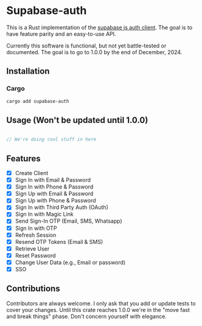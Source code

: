 # Supabase-auth 

This is a Rust implementation of the [supabase js auth client](https://github.com/supabase/gotrue-js). The goal is to have feature parity and an easy-to-use API. 

Currently this software is functional, but not yet battle-tested or documented. The goal is to go to 1.0.0 by the end of December, 2024.

## Installation

### Cargo

```bash
cargo add supabase-auth 
```

## Usage (Won't be updated until 1.0.0)

```rust

// We're doing cool stuff in here
```

## Features
- [x] Create Client
- [x] Sign In with Email & Password
- [x] Sign In with Phone & Password
- [x] Sign Up with Email & Password
- [x] Sign Up with Phone & Password
- [x] Sign In with Third Party Auth (OAuth)
- [x] Sign In with Magic Link 
- [x] Send Sign-In OTP (Email, SMS, Whatsapp)
- [x] Sign In with OTP
- [x] Refresh Session
- [x] Resend OTP Tokens (Email & SMS)
- [x] Retrieve User
- [x] Reset Password
- [x] Change User Data (e.g., Email or password)
- [x] SSO

## Contributions

Contributors are always welcome. I only ask that you add or update tests to cover your changes. Until this crate reaches 1.0.0 we're in the "move fast and break things" phase. Don't concern yourself with elegance.

